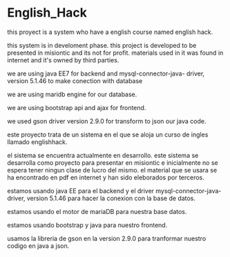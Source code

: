 # English_Hack
this proyect is a system who have a english course named english hack. 

this system is in develoment phase. 
this project is developed to be presented in misiontic and its not for profit. materials used in it was found in internet and it's owned by third parties.

we are using java EE7 for backend and mysql-connector-java- driver, version 5.1.46 to make conection with database

we are using maridb engine for our database. 

we are using bootstrap api  and ajax for frontend.

we used gson driver version 2.9.0 for transform to json our java code.

este proyecto trata de un sistema en el que se aloja un curso de ingles llamado englishhack. 

el sistema se encuentra actualmente en desarrollo. 
este sistema se desarrolla como proyecto para presentar en misiontic e inicialmente no se espera tener ningun clase de lucro del mismo. el material que se usara se ha encontrado en pdf en internet y han sido eleborados por terceros.

estamos usando java EE para el backend y el driver mysql-connector-java- driver, version 5.1.46 para hacer la conexion con la base de datos. 

estamos usando el motor de mariaDB para nuestra base datos. 

estamos usando bootstrap y java para nuestro frontend.

usamos la libreria de gson en la version 2.9.0 para tranformar nuestro codigo en java a json.
